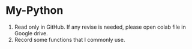 # My-Python


1. Read only in GitHub. If any revise is needed, please open colab file in Google drive.
2. Record some functions that I commonly use.
